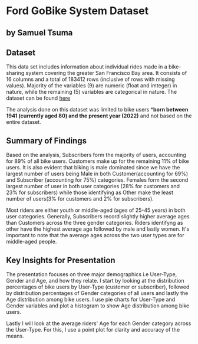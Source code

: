 # Ford GoBike System Dataset

## by Samuel Tsuma


## Dataset

This data set includes information about individual rides made in a bike-sharing system
covering the greater San Francisco Bay area. It consists of 16 columns and a total of 
183412 rows (inclusive of rows with missing values). Majority of the variables (9) are 
numeric (float and imteger) in nature, while the remaining (5) variables are categorical
in nature. The dataset can be found [here](http://www.bayareabikeshare.com/open-data)


The analysis done on this dataset was limited to bike users ***born between 1941 
(currently aged 80) and the present year (2022)** and not based on the entire dataset.


## Summary of Findings

Based on the analysis, Subscribers form the majority of users, accounting for 89% 
of all bike users. Customers make up for the remaining 11% of bike users. It is also 
evident that biking is male dominated since we have the largest number of users 
being Male in both Customer(accounting for 69%) and Subscriber (accounting for 75%) 
categories. Females form the second largest number of user in both user categories
(28% for customers and 23% for subscribers) while those identifying as Other make
the least number of users(3% for customers and 2% for subscribers).

Most riders are either youth or middle-aged (ages of 25-45 years) in both user 
categories. Generally, Subscribers record slightly higher average ages than 
Customers across the three gender categories. Riders identifyng as other have
the highest average age followed by male and lastly women. It's important to 
note that the average ages across the two user types are for middle-aged people.


## Key Insights for Presentation

The presentation focuses on three major demographics i.e User-Type, Gender
and Age, and how they relate. I start by looking at the distribution percentages of
bike users by User-Type (customer or subscriber), followed by distribution percentages 
of Gender categories of all users and lastly the Age distribution among bike users.
I use pie charts for User-Type and Gender variables and plot a histogram to show 
Age distribution among bike users.

Lastly I will look at the average riders' Age for each Gender category across the User-Type.
For this, I use a point plot for clarity and accuracy of the means. 

